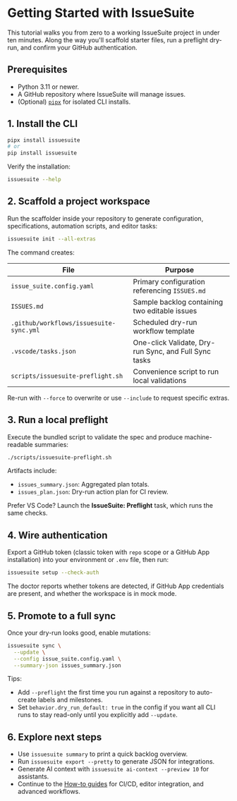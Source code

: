 # Getting Started with IssueSuite

This tutorial walks you from zero to a working IssueSuite project in under ten minutes. Along the way you'll scaffold starter files, run a preflight dry-run, and confirm your GitHub authentication.

## Prerequisites

- Python 3.11 or newer.
- A GitHub repository where IssueSuite will manage issues.
- (Optional) [`pipx`](https://pypa.github.io/pipx/) for isolated CLI installs.

## 1. Install the CLI

```bash
pipx install issuesuite
# or
pip install issuesuite
```

Verify the installation:

```bash
issuesuite --help
```

## 2. Scaffold a project workspace

Run the scaffolder inside your repository to generate configuration, specifications, automation scripts, and editor tasks:

```bash
issuesuite init --all-extras
```

The command creates:

| File                                    | Purpose                                               |
| --------------------------------------- | ----------------------------------------------------- |
| `issue_suite.config.yaml`               | Primary configuration referencing `ISSUES.md`         |
| `ISSUES.md`                             | Sample backlog containing two editable issues         |
| `.github/workflows/issuesuite-sync.yml` | Scheduled dry-run workflow template                   |
| `.vscode/tasks.json`                    | One-click Validate, Dry-run Sync, and Full Sync tasks |
| `scripts/issuesuite-preflight.sh`       | Convenience script to run local validations           |

Re-run with `--force` to overwrite or use `--include` to request specific extras.

## 3. Run a local preflight

Execute the bundled script to validate the spec and produce machine-readable summaries:

```bash
./scripts/issuesuite-preflight.sh
```

Artifacts include:

- `issues_summary.json`: Aggregated plan totals.
- `issues_plan.json`: Dry-run action plan for CI review.

Prefer VS Code? Launch the **IssueSuite: Preflight** task, which runs the same checks.

## 4. Wire authentication

Export a GitHub token (classic token with `repo` scope or a GitHub App installation) into your environment or `.env` file, then run:

```bash
issuesuite setup --check-auth
```

The doctor reports whether tokens are detected, if GitHub App credentials are present, and whether the workspace is in mock mode.

## 5. Promote to a full sync

Once your dry-run looks good, enable mutations:

```bash
issuesuite sync \
  --update \
  --config issue_suite.config.yaml \
  --summary-json issues_summary.json
```

Tips:

- Add `--preflight` the first time you run against a repository to auto-create labels and milestones.
- Set `behavior.dry_run_default: true` in the config if you want all CLI runs to stay read-only until you explicitly add `--update`.

## 6. Explore next steps

- Use `issuesuite summary` to print a quick backlog overview.
- Run `issuesuite export --pretty` to generate JSON for integrations.
- Generate AI context with `issuesuite ai-context --preview 10` for assistants.
- Continue to the [How-to guides](../how-to/README.md) for CI/CD, editor integration, and advanced workflows.
